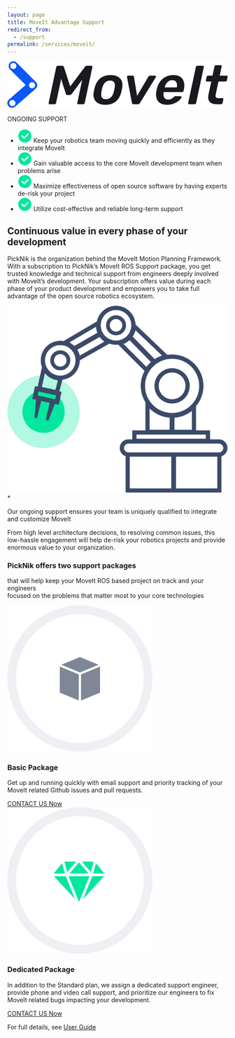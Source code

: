 ```yaml
---
layout: page
title: MoveIt Advantage Support
redirect_from:
  - /support
permalink: /services/moveit/
---
```


<div class="container">
    <div class="services-moveit-section-main">
        <div class="row">
            <div class="col-12 col-lg-6">
                <div class="moveit-logo-wrapper">
                    <img alt="moveit-logo-black" src="/assets/images/moveit-logo-2.png" />
                    <p class="sppHeroSubTitle">ONGOING SUPPORT</p>
                </div>
            </div>
            <div class="col-12 col-lg-6">
                <ul class="check-list">
                    <li>
                        <span>
                            <img src="/assets/images/redesign/check-bullet.png" alt="check bullet">
                        </span>
                        Keep your robotics team moving quickly and efficiently as they integrate MoveIt
                    </li>
                    <li>
                        <span>
                            <img src="/assets/images/redesign/check-bullet.png" alt="check bullet">
                        </span>
                        Gain valuable access to the core MoveIt development team when problems arise
                    </li>
                    <li>
                        <span>
                            <img src="/assets/images/redesign/check-bullet.png" alt="check bullet">
                        </span>
                        Maximize effectiveness of open source software by having experts de-risk your project
                    </li>
                    <li>
                        <span>
                            <img src="/assets/images/redesign/check-bullet.png" alt="check bullet">
                        </span>
                        Utilize cost-effective and reliable long-term support
                    </li>
                </ul>
            </div>
        </div>
    </div>
</div>
<div class="container-fluid bg-grey">
    <div class="container">
        <div class="services-moveit-content">
            <div class="services-robotic-card-wrapper">
                <div class="row">
                    <div class="col-12 col-lg-6">
                        <h2>Continuous value in every phase of your development</h2>
                        <p>
                            PickNik is the organization behind the MoveIt Motion Planning Framework. With a subscription to PickNik’s MoveIt ROS Support package, you get trusted knowledge and technical support from engineers deeply involved with MoveIt’s development. Your subscription offers value during each phase of your product development and empowers you to take full advantage of the open source robotics ecosystem.
                        </p>
                    </div>
                    <div class="col-12 col-lg-6">
                        <img src="/assets/images/redesign/robot-arm.svg" alt="robotic arm">
                    </div>
                </div>
                <div class="row mt-40">
                    <div class="col-12 col-lg-6">
                        <div class="services-brand-content">
                            <span>*</span>
                            <p>
                                Our ongoing support ensures your team is uniquely qualified to integrate and customize MoveIt
                            </p>
                        </div>
                    </div>
                    <div class="col-12 col-lg-6">
                        <p>
                            From high level architecture decisions, to resolving common issues, this low-hassle engagement will help de-risk your robotics projects and provide enormous value to your organization.
                        </p>
                    </div>
                </div>
            </div>
        </div>
        <div class="services-moveit-offer-section">
            <h3 class="lightHead">PickNik offers two support packages</h3>
            <p>
                that will help keep your MoveIt ROS based project on track and your engineers<br/>
                focused on the problems that matter most to your core technologies
            </p>
            <div class="service-moveit-offer-wrapper">
                <div class="service-moveit-offer">
                    <div class="img-wrapper">
                        <img class="icon" src="/assets/images/redesign/basic-package.svg" alt="bacis package icon">
                    </div>
                    <h3>Basic Package</h3>
                    <p>Get up and running quickly with email support and priority tracking of your MoveIt related Github issues and pull requests.
                    </p>
                    <a href="/connect" class="btn">CONTACT US Now</a>
                </div>
                <div class="service-moveit-offer">
                    <div class="img-wrapper">
                        <img class="icon" src="/assets/images/redesign/dedicated-package.svg" alt="dedicated package icon">
                    </div>
                    <h3>Dedicated Package</h3>
                    <p>In addition to the Standard plan, we assign a dedicated support engineer, provide phone and video call support, and prioritize our engineers to fix MoveIt related bugs impacting your development.
                    </p>
                    <a href="/connect" class="btn">CONTACT US Now</a>
                </div>
            </div>
            <p class="service-moveit-offer-last-text">
                For full details, see <a href="https://picknik.ai/docs/MoveIt_Support_User_Guide_v3.1.pdf">User Guide</a>
            </p>
        </div>
    </div>
</div>

